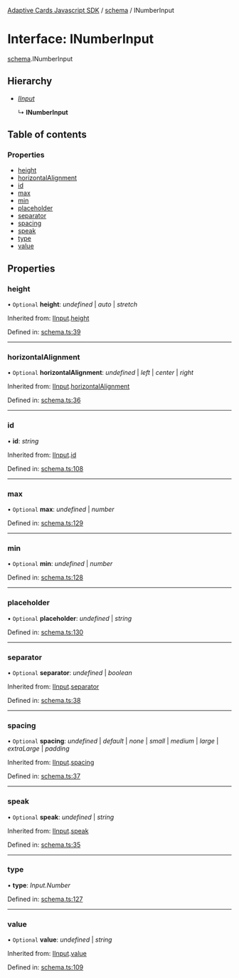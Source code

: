 [Adaptive Cards Javascript SDK](../README.md) / [schema](../modules/schema.md) / INumberInput

# Interface: INumberInput

[schema](../modules/schema.md).INumberInput

## Hierarchy

* [*IInput*](schema.iinput.md)

  ↳ **INumberInput**

## Table of contents

### Properties

- [height](schema.inumberinput.md#height)
- [horizontalAlignment](schema.inumberinput.md#horizontalalignment)
- [id](schema.inumberinput.md#id)
- [max](schema.inumberinput.md#max)
- [min](schema.inumberinput.md#min)
- [placeholder](schema.inumberinput.md#placeholder)
- [separator](schema.inumberinput.md#separator)
- [spacing](schema.inumberinput.md#spacing)
- [speak](schema.inumberinput.md#speak)
- [type](schema.inumberinput.md#type)
- [value](schema.inumberinput.md#value)

## Properties

### height

• `Optional` **height**: *undefined* \| *auto* \| *stretch*

Inherited from: [IInput](schema.iinput.md).[height](schema.iinput.md#height)

Defined in: [schema.ts:39](https://github.com/microsoft/AdaptiveCards/blob/0938a1f10/source/nodejs/adaptivecards/src/schema.ts#L39)

___

### horizontalAlignment

• `Optional` **horizontalAlignment**: *undefined* \| *left* \| *center* \| *right*

Inherited from: [IInput](schema.iinput.md).[horizontalAlignment](schema.iinput.md#horizontalalignment)

Defined in: [schema.ts:36](https://github.com/microsoft/AdaptiveCards/blob/0938a1f10/source/nodejs/adaptivecards/src/schema.ts#L36)

___

### id

• **id**: *string*

Inherited from: [IInput](schema.iinput.md).[id](schema.iinput.md#id)

Defined in: [schema.ts:108](https://github.com/microsoft/AdaptiveCards/blob/0938a1f10/source/nodejs/adaptivecards/src/schema.ts#L108)

___

### max

• `Optional` **max**: *undefined* \| *number*

Defined in: [schema.ts:129](https://github.com/microsoft/AdaptiveCards/blob/0938a1f10/source/nodejs/adaptivecards/src/schema.ts#L129)

___

### min

• `Optional` **min**: *undefined* \| *number*

Defined in: [schema.ts:128](https://github.com/microsoft/AdaptiveCards/blob/0938a1f10/source/nodejs/adaptivecards/src/schema.ts#L128)

___

### placeholder

• `Optional` **placeholder**: *undefined* \| *string*

Defined in: [schema.ts:130](https://github.com/microsoft/AdaptiveCards/blob/0938a1f10/source/nodejs/adaptivecards/src/schema.ts#L130)

___

### separator

• `Optional` **separator**: *undefined* \| *boolean*

Inherited from: [IInput](schema.iinput.md).[separator](schema.iinput.md#separator)

Defined in: [schema.ts:38](https://github.com/microsoft/AdaptiveCards/blob/0938a1f10/source/nodejs/adaptivecards/src/schema.ts#L38)

___

### spacing

• `Optional` **spacing**: *undefined* \| *default* \| *none* \| *small* \| *medium* \| *large* \| *extraLarge* \| *padding*

Inherited from: [IInput](schema.iinput.md).[spacing](schema.iinput.md#spacing)

Defined in: [schema.ts:37](https://github.com/microsoft/AdaptiveCards/blob/0938a1f10/source/nodejs/adaptivecards/src/schema.ts#L37)

___

### speak

• `Optional` **speak**: *undefined* \| *string*

Inherited from: [IInput](schema.iinput.md).[speak](schema.iinput.md#speak)

Defined in: [schema.ts:35](https://github.com/microsoft/AdaptiveCards/blob/0938a1f10/source/nodejs/adaptivecards/src/schema.ts#L35)

___

### type

• **type**: *Input.Number*

Defined in: [schema.ts:127](https://github.com/microsoft/AdaptiveCards/blob/0938a1f10/source/nodejs/adaptivecards/src/schema.ts#L127)

___

### value

• `Optional` **value**: *undefined* \| *string*

Inherited from: [IInput](schema.iinput.md).[value](schema.iinput.md#value)

Defined in: [schema.ts:109](https://github.com/microsoft/AdaptiveCards/blob/0938a1f10/source/nodejs/adaptivecards/src/schema.ts#L109)
